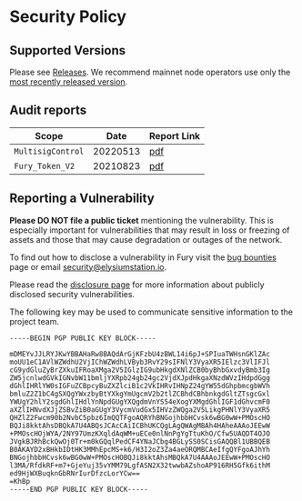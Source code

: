 # Security Policy

## Supported Versions

Please see [Releases](https://github.com/elysiumstation/fury/releases). We recommend mainnet node operators use only the [most recently released version](https://github.com/elysiumstation/fury/releases/latest).

## Audit reports

| Scope | Date | Report Link |
| ------- | ------- | ----------- |
| `MultisigControl` | 20220513 | [pdf](https://github.com/elysiumstation/MultisigControl/blob/develop/audit/2022-05-23_MultiSigControl_Decentralised_Limits_v2-0.pdf.pdf) |
| `Fury_Token_V2` | 20210823 | [pdf](https://github.com/elysiumstation/Fury_Token_V2/tree/main/audit/2021-08-23_ERC20_Vesting.pdf)

## Reporting a Vulnerability

**Please DO NOT file a public ticket** mentioning the vulnerability. This is especially important for vulnerabilities that may result in loss or freezing of assets and those that may cause degradation or outages of the network.

To find out how to disclose a vulnerability in Fury visit the [bug bounties](https://fury.xyz/bug-bounties) page or email security@elysiumstation.io. 

Please read the [disclosure page](https://github.com/elysiumstation/fury/security/advisories?state=published) for more information about publicly disclosed security vulnerabilities.

The following key may be used to communicate sensitive information to the project team.


```
-----BEGIN PGP PUBLIC KEY BLOCK-----

mDMEYvJJLRYJKwYBBAHaRw8BAQdArGjKFzbU4zBWL14i6pJ+SPIuaTWHsnGKlZAc
moUU1eC1AVlWZWdhU2VjIChWZWdhLVByb3RvY29sIFNlY3VyaXR5IElzc3VlIFJl
cG9ydGluZyBrZXkuIFRoaXMga2V5IGlzIG9ubHkgdXNlZCB0byBhbGxvdyBmb3Ig
ZW5jcnlwdGVkIGNvbW11bmljYXRpb24gb24gc2VjdXJpdHkgaXNzdWVzIHdpdGgg
dGhlIHRlYW0sIGFuZCBpcyBuZXZlciB1c2VkIHRvIHNpZ24gYW55dGhpbmcgbWVh
bmluZ2Z1bC4gSXQgYWxzbyBtYXkgYmUgcmV2b2tlZCBhdCBhbnkgdGltZTsgcGxl
YWUgY2hlY2sgdGhlIHdlYnNpdGUgYXQgdmVnYS54eXogYXMgdGhlIGF1dGhvcmF0
aXZlIHNvdXJjZSBvZiB0aGUgY3VycmVudGx5IHVzZWQga2V5LikgPHNlY3VyaXR5
QHZlZ2Fwcm90b2NvbC5pbz6ImQQTFgoAQRYhBNGojhbbHCvsk6wBG0wW+PMOscHO
BQJi8kktAhsDBQkA7U4ABQsJCAcCAiICBhUKCQgLAgQWAgMBAh4HAheAAAoJEEwW
+PMOscHOjWYA/2NY97UmzKXqldAqWM+uECe0nlNnPgYgTtuKhO/Cfw5UAQDT4OJO
JVgkBJRhBckQwOj0Tr+m0kGQqlPedCF4YNaJCbg4BGLySS0SCisGAQQBl1UBBQEB
B0AKAYD2xBHkbIDtHK3MMhEpcMS+k6/H3I2oZ3Za4aeORQMBCAeIfgQYFgoAJhYh
BNGojhbbHCvsk6wBG0wW+PMOscHOBQJi8kktAhsMBQkA7U4AAAoJEEwW+PMOscHO
l3MA/RfdkRF+m7+GjeYuj35vYMM79LgfASN2X32twwbAZshoAP916RH5Gfk6ithM
ed9HjWXBuqknGbRNrIurDfzcLorYCw==
=KhBp
-----END PGP PUBLIC KEY BLOCK-----
```
